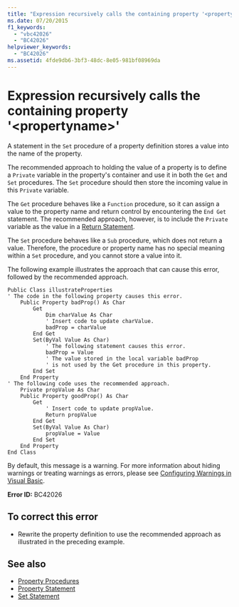 ```yaml
---
title: "Expression recursively calls the containing property '<propertyname>'"
ms.date: 07/20/2015
f1_keywords: 
  - "vbc42026"
  - "BC42026"
helpviewer_keywords: 
  - "BC42026"
ms.assetid: 4fde9db6-3bf3-48dc-8e05-981bf08969da
---
```

# Expression recursively calls the containing property '\<propertyname>'
A statement in the `Set` procedure of a property definition stores a value into the name of the property.  
  
 The recommended approach to holding the value of a property is to define a `Private` variable in the property's container and use it in both the `Get` and `Set` procedures. The `Set` procedure should then store the incoming value in this `Private` variable.  
  
 The `Get` procedure behaves like a `Function` procedure, so it can assign a value to the property name and return control by encountering the `End Get` statement. The recommended approach, however, is to include the `Private` variable as the value in a [Return Statement](../../../visual-basic/language-reference/statements/return-statement.md).  
  
 The `Set` procedure behaves like a `Sub` procedure, which does not return a value. Therefore, the procedure or property name has no special meaning within a `Set` procedure, and you cannot store a value into it.  
  
 The following example illustrates the approach that can cause this error, followed by the recommended approach.  
  
```  
Public Class illustrateProperties  
' The code in the following property causes this error.  
    Public Property badProp() As Char  
        Get  
            Dim charValue As Char  
            ' Insert code to update charValue.  
            badProp = charValue  
        End Get  
        Set(ByVal Value As Char)  
            ' The following statement causes this error.  
            badProp = Value  
            ' The value stored in the local variable badProp  
            ' is not used by the Get procedure in this property.  
        End Set  
    End Property  
' The following code uses the recommended approach.  
    Private propValue As Char  
    Public Property goodProp() As Char  
        Get  
            ' Insert code to update propValue.  
            Return propValue  
        End Get  
        Set(ByVal Value As Char)  
            propValue = Value  
        End Set  
    End Property  
End Class  
```  
  
 By default, this message is a warning. For more information about hiding warnings or treating warnings as errors, please see [Configuring Warnings in Visual Basic](/visualstudio/ide/configuring-warnings-in-visual-basic).  
  
 **Error ID:** BC42026  
  
## To correct this error  
  
- Rewrite the property definition to use the recommended approach as illustrated in the preceding example.  
  
## See also

- [Property Procedures](../../../visual-basic/programming-guide/language-features/procedures/property-procedures.md)
- [Property Statement](../../../visual-basic/language-reference/statements/property-statement.md)
- [Set Statement](../../../visual-basic/language-reference/statements/set-statement.md)
